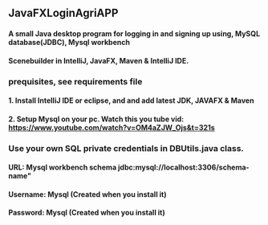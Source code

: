 ## JavaFXLoginAgriAPP
#### A small Java desktop program for logging in and signing up using, MySQL database(JDBC), Mysql workbench
#### Scenebuilder in IntelliJ, JavaFX, Maven &amp; IntelliJ IDE. 
### prequisites, see requirements file
#### 1. Install IntelliJ IDE or eclipse, and and add latest JDK, JAVAFX & Maven
#### 2. Setup Mysql on your pc. Watch this you tube vid: https://www.youtube.com/watch?v=OM4aZJW_Ojs&t=321s

### Use your own SQL private credentials in DBUtils.java class. 
#### URL: Mysql workbench schema jdbc:mysql://localhost:3306/schema-name" 
#### Username: Mysql (Created when you install it)
#### Password: Mysql (Created when you install it)
